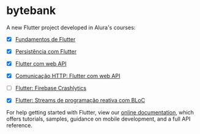 # bytebank

A new Flutter project developed in Alura's courses:

- [X] [Fundamentos de Flutter](https://cursos.alura.com.br/course/flutter-fundamentos)
- [x] [Persistência com Flutter](https://cursos.alura.com.br/course/flutter-persistencia-interna)
- [x] [Flutter com web API](https://cursos.alura.com.br/course/flutter-web-api)
- [x] [Comunicação HTTP: Flutter com web API](https://cursos.alura.com.br/course/flutter-comunicacao-http)
- [ ] [Flutter: Firebase Crashlytics](https://cursos.alura.com.br/course/flutter-firebase-crashlytics-relatorios-tempo-real)
- [x] [Flutter: Streams de programação reativa com BLoC](https://cursos.alura.com.br/course/flutter-bloc)


For help getting started with Flutter, view our
[online documentation](https://flutter.dev/docs), which offers tutorials,
samples, guidance on mobile development, and a full API reference.
